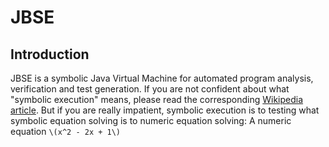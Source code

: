 <script>
(function () {

  function LoadMathJax() {
    if (!window.MathJax) {
      if (document.body.innerHTML.match(/$|\\\[|\\\(|<([a-z]+:)math/)) {
        var script = document.createElement("script");
        script.type = "text/javascript";
        script.src = "https://c328740.ssl.cf1.rackcdn.com/mathjax/latest/MathJax.js?config=TeX-AMS-MML_HTMLorMML";
        script.text = [
          "MathJax.Hub.Config({",
          "  tex2jax: {inlineMath: [['$','$'],['\\\\\(','\\\\\)']]}",
          "});"
        ].join("\n");
        var parent = (document.head || document.body || document.documentElement);
        parent.appendChild(script);
      }
    }
  };

  var script = document.createElement("script");
  script.type = "text/javascript";
  script.text = "(" + LoadMathJax + ")()";
  var parent = (document.head || document.body || document.documentElement);
  setTimeout(function () {
    parent.appendChild(script);
    parent.removeChild(script);
  },0);

})();
</script>

JBSE
====

Introduction
------------

JBSE is a symbolic Java Virtual Machine for automated program analysis, verification and test generation. If you are not confident about what "symbolic execution" means, please read the corresponding [Wikipedia article](http://en.wikipedia.org/wiki/Symbolic_execution). But if you are really impatient, symbolic execution is to testing what symbolic equation solving is to numeric equation solving: A numeric equation `\(x^2 - 2x + 1\)`
